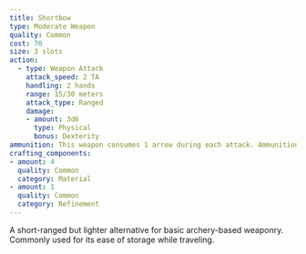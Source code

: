 ```yaml
---
title: Shortbow
type: Moderate Weapon
quality: Common
cost: 70
size: 3 slots
action:
  - type: Weapon Attack
    attack_speed: 2 TA 
    handling: 2 hands
    range: 15/30 meters
    attack_type: Ranged 
    damage:
    - amount: 3d6
      type: Physical
      bonus: Dexterity
ammunition: This weapon consumes 1 arrow during each attack. Ammunition used this way must be equipped on the user's back or waist slot.
crafting_components:
- amount: 4
  quality: Common
  category: Material
- amount: 1
  quality: Common
  category: Refinement
---
```

A short-ranged but lighter alternative for basic archery-based weaponry. Commonly used for its ease of storage while traveling.